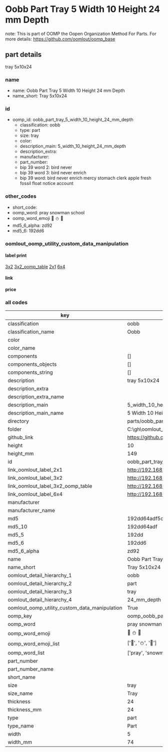 # Oobb Part Tray 5 Width 10 Height 24 mm Depth  

note: This is part of OOMP the Oopen Organization Method For Parts. For more details: https://github.com/oomlout/oomp_base

##  part details
  



tray 5x10x24



### name
* name: Oobb Part Tray 5 Width 10 Height 24 mm Depth
* name_short: Tray 5x10x24 
### id
* oomp_id: oobb_part_tray_5_width_10_height_24_mm_depth
  * classification: oobb
  * type: part
  * size: tray
  * color: 
  * description_main: 5_width_10_height_24_mm_depth
  * description_extra: 
  * manufacturer: 
  * part_number: 
  * bip 39 word 2: bird never
  * bip 39 word 3: bird never enrich
  * bip 39 word: bird never enrich mercy stomach clerk apple fresh fossil float notice account

### other_codes
* short_code: 
* oomp_word: pray snowman school
* oomp_word_emoji :pray: :snowman: :school:
* md5_6_alpha: zd92
* md5_6: 192dd6






### oomlout_oomp_utility_custom_data_manipulation
#### label print
[3x2](http://192.168.1.245:1112/?label=oomp%20zd92)
[3x2_oomp_table](http://192.168.1.108:1112/?label=oomp%20zd92)
[2x1](http://192.168.1.242:1112/?label=oomp%20zd92)
[6x4](http://192.168.1.55:1112/?label=oomp%20zd92)    

#### link

                              

#### price







### all codes 
| key | value |  
| --- | --- |  
| classification | oobb |  
| classification_name | Oobb |  
| color |  |  
| color_name |  |  
| components | [] |  
| components_objects | [] |  
| components_string | [] |  
| description | tray 5x10x24 |  
| description_extra |  |  
| description_extra_name |  |  
| description_main | 5_width_10_height_24_mm_depth |  
| description_main_name | 5 Width 10 Height 24 mm Depth |  
| directory | parts/oobb_part_tray_5_width_10_height_24_mm_depth |  
| folder | C:\gh\oomlout_oobb_version_4_generated_parts\parts\oobb_part_tray_5_width_10_height_24_mm_depth |  
| github_link | https://github.com/oomlout/oomlout_oomp_part_src/tree/main/parts/oobb_part_tray_5_width_10_height_24_mm_depth |  
| height | 10 |  
| height_mm | 149 |  
| id | oobb_part_tray_5_width_10_height_24_mm_depth |  
| link_oomlout_label_2x1 | http://192.168.1.242:1112/?label=oomp%20zd92 |  
| link_oomlout_label_3x2 | http://192.168.1.245:1112/?label=oomp%20zd92 |  
| link_oomlout_label_3x2_oomp_table | http://192.168.1.108:1112/?label=oomp%20zd92 |  
| link_oomlout_label_6x4 | http://192.168.1.55:1112/?label=oomp%20zd92 |  
| manufacturer |  |  
| manufacturer_name |  |  
| md5 | 192dd64adf5cc154a9eb18b4962540b4 |  
| md5_10 | 192dd64adf |  
| md5_5 | 192dd |  
| md5_6 | 192dd6 |  
| md5_6_alpha | zd92 |  
| name | Oobb Part Tray 5 Width 10 Height 24 mm Depth |  
| name_short | Tray 5x10x24  |  
| oomlout_detail_hierarchy_1 | oobb |  
| oomlout_detail_hierarchy_2 | part |  
| oomlout_detail_hierarchy_3 | tray |  
| oomlout_detail_hierarchy_4 | 24_mm_depth |  
| oomlout_oomp_utility_custom_data_manipulation | True |  
| oomp_key | oomp_oobb_part_tray_5_width_10_height_24_mm_depth |  
| oomp_word | pray snowman school |  
| oomp_word_emoji | :pray: :snowman: :school: |  
| oomp_word_emoji_list | [':pray:', ':snowman:', ':school:'] |  
| oomp_word_list | ['pray', 'snowman', 'school'] |  
| part_number |  |  
| part_number_name |  |  
| short_name |  |  
| size | tray |  
| size_name | Tray |  
| thickness | 24 |  
| thickness_mm | 24 |  
| type | part |  
| type_name | Part |  
| width | 5 |  
| width_mm | 74 |  
